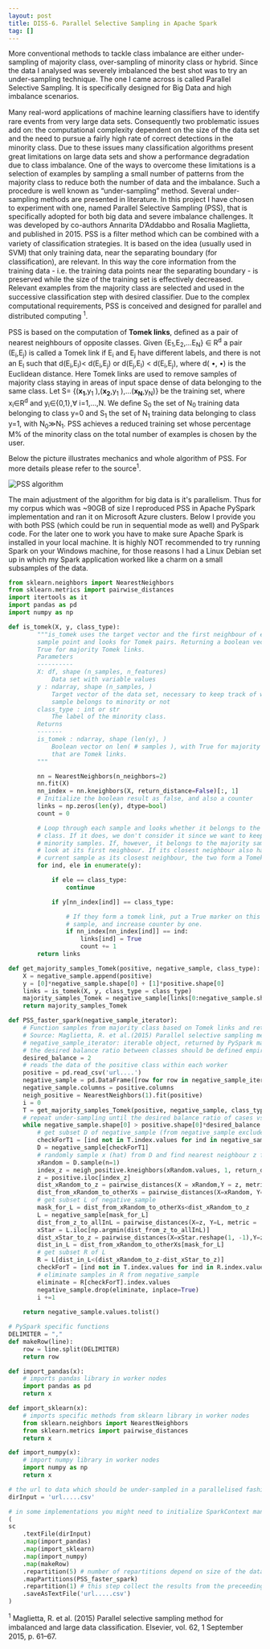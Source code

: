 ```yaml
---
layout: post
title: DISS-6. Parallel Selective Sampling in Apache Spark
tag: []
---
```


More conventional methods to tackle class imbalance are either under-sampling of majority class, over-sampling of minority class or hybrid. Since the data I analysed was severely imbalanced the best shot was to try an under-sampling technique. The one I came across is called Parallel Selective Sampling. It is specifically designed for Big Data and high imbalance scenarios. 

Many real-word applications of machine learning classiﬁers have to identify rare events from very large data sets. Consequently two problematic issues add on: the computational complexity dependent on the size of the data set and the need to pursue a fairly high rate of correct detections in the minority class. Due to these issues many classiﬁcation algorithms present great limitations on large data sets and show a performance degradation due to class imbalance. One of the ways to overcome these limitations is a selection of examples by sampling a small number of patterns from the majority class to reduce both the number of data and the imbalance. Such a procedure is well known as “under-sampling” method. Several under-sampling methods are presented in literature. In this project I have chosen to experiment with one, named Parallel Selective Sampling (PSS), that is specifically adopted for both big data and severe imbalance challenges. It was developed by co-authors Annarita D’Addabbo and Rosalia Maglietta, and published in 2015. PSS is a ﬁlter method which can be combined with a variety of classiﬁcation strategies. It is based on the idea (usually used in SVM) that only training data, near the separating boundary (for classiﬁcation), are relevant. In this way the core information from the training data - i.e. the training data points near the separating boundary - is preserved while the size of the training set is effectively decreased. Relevant examples from the majority class are selected and used in the successive classiﬁcation step with desired classifier. Due to the complex computational requirements, PSS is conceived and designed for parallel and distributed computing <sup>1</sup>.

PSS is based on the computation of **Tomek links**, deﬁned as a pair of nearest neighbours of opposite classes. Given {E<sub>1</sub>,E<sub>2</sub>,…E<sub>N</sub>} ∈ R<sup>d</sup> a pair (E<sub>i</sub>,E<sub>j</sub>) is called a Tomek link if E<sub>i</sub> and E<sub>j</sub> have different labels, and there is not an E<sub>l</sub> such that d(E<sub>i</sub>,E<sub>l</sub>)< d(E<sub>i</sub>,E<sub>j</sub>) or d(E<sub>j</sub>,E<sub>l</sub>) < d(E<sub>i</sub>,E<sub>j</sub>), where d( •, •) is the Euclidean distance. Here Tomek links are used to remove samples of majority class staying in areas of input space dense of data belonging to the same class.
Let S= {(**x<sub>1</sub>**,y<sub>1</sub> ),(**x<sub>2</sub>**,y<sub>1</sub> ),…(**x<sub>N</sub>**,y<sub>N</sub>)} be the training set, where x<sub>i</sub>∈R<sup>d</sup>  and y<sub>i</sub>∈{0,1},∀ i=1,…,N. We deﬁne S<sub>0</sub> the set of N<sub>0</sub> training data belonging to class y=0 and S<sub>1</sub> the set of N<sub>1</sub>  training data belonging to class y=1, with N<sub>0</sub>≫N<sub>1</sub>. PSS achieves a reduced training set whose percentage M% of the minority class on the total number of examples is chosen by the user.

Below the picture illustrates mechanics and whole algorithm of PSS. For more details please refer to the source<sup>1</sup>.

![PSS algorithm](../images/PSSalgorithm.JPG)

The main adjustment of the algorithm for big data is it's parallelism. Thus for my corpus which was ~90GB of size I reproduced PSS in Apache PySpark implementation and ran it on Microsoft Azure clusters. Below I provide you with both PSS (which could be run in sequential mode as well) and PySpark code. For the later one to work you have to make sure Apache Spark is installed in your local machine. It is highly NOT recommended to try running Spark on your Windows machine, for those reasons I had a Linux Debian set up in which my Spark application worked like a charm on a small subsamples of the data.

```python
from sklearn.neighbors import NearestNeighbors
from sklearn.metrics import pairwise_distances
import itertools as it
import pandas as pd
import numpy as np

def is_tomek(X, y, class_type):
        """is_tomek uses the target vector and the first neighbour of every
        sample point and looks for Tomek pairs. Returning a boolean vector with
        True for majority Tomek links.
        Parameters
        ----------
        X: df, shape (n_samples, n_features)
            Data set with variable values
        y : ndarray, shape (n_samples, )
            Target vector of the data set, necessary to keep track of whether a
            sample belongs to minority or not
        class_type : int or str
            The label of the minority class.
        Returns
        -------
        is_tomek : ndarray, shape (len(y), )
            Boolean vector on len( # samples ), with True for majority samples
            that are Tomek links.
        """

        nn = NearestNeighbors(n_neighbors=2)
        nn.fit(X)
        nn_index = nn.kneighbors(X, return_distance=False)[:, 1]
        # Initialize the boolean result as false, and also a counter
        links = np.zeros(len(y), dtype=bool)
        count = 0

        # Loop through each sample and looks whether it belongs to the minority
        # class. If it does, we don't consider it since we want to keep all
        # minority samples. If, however, it belongs to the majority sample we
        # look at its first neighbour. If its closest neighbour also has the
        # current sample as its closest neighbour, the two form a Tomek link.
        for ind, ele in enumerate(y):

            if ele == class_type:
                continue

            if y[nn_index[ind]] == class_type:

                # If they form a tomek link, put a True marker on this
                # sample, and increase counter by one.
                if nn_index[nn_index[ind]] == ind:
                    links[ind] = True
                    count += 1
        return links

def get_majority_samples_Tomek(positive, negative_sample, class_type):
    X = negative_sample.append(positive)
    y = [0]*negative_sample.shape[0] + [1]*positive.shape[0]
    links = is_tomek(X, y, class_type = class_type)
    majority_samples_Tomek = negative_sample[links[0:negative_sample.shape[0]]]
    return majority_samples_Tomek

def PSS_faster_spark(negative_sample_iterator):
    # Function samples from majority class based on Tomek links and returns reduced samples of majority class
    # Source: Maglietta, R. et al.(2015) Parallel selective sampling method for imbalanced and large data. 
    # negative_sample_iterator: iterable object, returned by PySpark mapPartition function. iterable object contains rows of the partition.
    # the desired balance ratio between classes should be defined empirically
    desired_balance = 2 
    # reads the data of the positive class within each worker
    positive = pd.read_csv('url....') 
    negative_sample = pd.DataFrame([row for row in negative_sample_iterator], dtype = float)
    negative_sample.columns = positive.columns
    neigh_positive = NearestNeighbors(1).fit(positive)
    i = 0
    T = get_majority_samples_Tomek(positive, negative_sample, class_type = 1)
    # repeat under-sampling until the desired balance ratio of cases vs. controls is reached
    while negative_sample.shape[0] > positive.shape[0]*desired_balance: 
        # get subset D of negative_sample (from negative_sample exclude Tomek links)
        checkForT1 = [ind not in T.index.values for ind in negative_sample.index.values]
        D = negative_sample[checkForT1]
        # randomly sample x (hat) from D and find nearest neighbour z from minority class
        xRandom = D.sample(n=1)
        index_z = neigh_positive.kneighbors(xRandom.values, 1, return_distance=False)[0]
        z = positive.iloc[index_z]
        dist_xRandom_to_z = pairwise_distances(X = xRandom,Y = z, metric = 'matching')[0][0]
        dist_from_xRandom_to_otherXs = pairwise_distances(X=xRandom, Y=negative_sample, metric = 'matching')[0]
        # get subset L of negative_sample
        mask_for_L = dist_from_xRandom_to_otherXs<dist_xRandom_to_z
        L = negative_sample[mask_for_L]    
        dist_from_z_to_allInL = pairwise_distances(X=z, Y=L, metric = 'matching')[0]
        xStar = L.iloc[np.argmin(dist_from_z_to_allInL)]
        dist_xStar_to_z = pairwise_distances(X=xStar.reshape(1, -1),Y=z, metric = 'matching')[0][0]
        dist_in_L = dist_from_xRandom_to_otherXs[mask_for_L]
        # get subset R of L
        R = L[dist_in_L<(dist_xRandom_to_z-dist_xStar_to_z)]
        checkForT = [ind not in T.index.values for ind in R.index.values]
        # eliminate samples in R from negative_sample
        eliminate = R[checkForT].index.values
        negative_sample.drop(eliminate, inplace=True)
        i +=1
        
    return negative_sample.values.tolist()

# PySpark specific functions
DELIMITER = ","
def makeRow(line):
    row = line.split(DELIMITER)
    return row

def import_pandas(x):
    # imports pandas library in worker nodes
    import pandas as pd
    return x

def import_sklearn(x):
    # imports specific methods from sklearn library in worker nodes
    from sklearn.neighbors import NearestNeighbors
    from sklearn.metrics import pairwise_distances
    return x

def import_numpy(x):
    # import numpy library in worker nodes
    import numpy as np
    return x

# the url to data which should be under-sampled in a parallelised fashion. This case it was all negative samples.
dirInput = 'url.....csv'

# in some implementations you might need to initialize SparkContext manually. On how to do that see here: http://spark.apache.org/docs/latest/programming-guide.html#initializing-spark
(
sc
    .textFile(dirInput)
    .map(import_pandas)
    .map(import_sklearn)
    .map(import_numpy)
    .map(makeRow)
    .repartition(5) # number of repartitions depend on size of the data, how fast is the algorithm to undersample, how many cases you'd like to have at the end of under-sampling, etc.
    .mapPartitions(PSS_faster_spark)
    .repartition(1) # this step collect the results from the preceeding 5 partitions into one partition which enables us to save results in one file instead of many of them. On computer cluster you should use it with caution because this function collects all remaining data to one machine. If the data is too big the worker may crash.
    .saveAsTextFile('url.....csv')
)

```

<sup>1</sup> Maglietta, R. et al. (2015) Parallel selective sampling method for imbalanced and large data classiﬁcation. Elsevier, vol. 62, 1 September 2015, p. 61–67.
